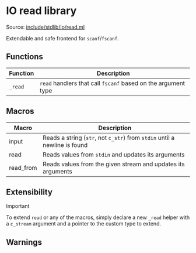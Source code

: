 # IO read library

Source: [include/stdlib/io/read.ml](../../include/stdlib/io/read.ml)

Extendable and safe frontend for `scanf`/`fscanf`.

## Functions

Function   | Description
-----------|------------
`_read`   | `read` handlers that call `fscanf` based on the argument type

## Macros

Macro     | Description
----------|------------
input     | Reads a string (`str`, not `c_str`) from `stdin` until a newline is found
read      | Reads values from `stdin` and updates its arguments
read_from | Reads values from the given stream and updates its arguments

## Extensibility

> [!IMPORTANT]
> To extend `read` or any of the macros, simply declare a new `_read` helper with a `c_stream` argument and a pointer to the custom type to extend.

## Warnings
